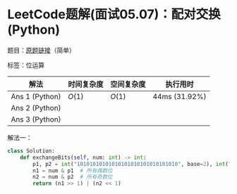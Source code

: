 # LeetCode题解(面试05.07)：配对交换(Python)

题目：[原题链接](https://leetcode-cn.com/problems/exchange-lcci/)（简单）

标签：位运算

| 解法           | 时间复杂度 | 空间复杂度 | 执行用时      |
| -------------- | ---------- | ---------- | ------------- |
| Ans 1 (Python) | $O(1)$     | $O(1)$     | 44ms (31.92%) |
| Ans 2 (Python) |            |            |               |
| Ans 3 (Python) |            |            |               |

解法一：

```python
class Solution:
    def exchangeBits(self, num: int) -> int:
        p1, p2 = int("10101010101010101010101010101010", base=2), int("01010101010101010101010101010101", base=2)
        n1 = num & p1  # 所有偶数位
        n2 = num & p2  # 所有奇数位
        return (n1 >> 1) | (n2 << 1)
```